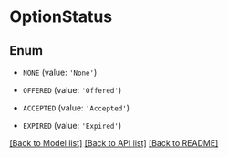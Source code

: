 # OptionStatus


## Enum

* `NONE` (value: `'None'`)

* `OFFERED` (value: `'Offered'`)

* `ACCEPTED` (value: `'Accepted'`)

* `EXPIRED` (value: `'Expired'`)

[[Back to Model list]](../README.md#documentation-for-models) [[Back to API list]](../README.md#documentation-for-api-endpoints) [[Back to README]](../README.md)


